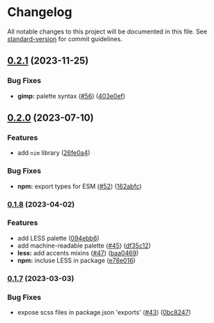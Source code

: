 # Changelog

All notable changes to this project will be documented in this file. See [standard-version](https://github.com/conventional-changelog/standard-version) for commit guidelines.

## [0.2.1](https://github.com/catppuccin/palette/compare/v0.2.0...v0.2.1) (2023-11-25)


### Bug Fixes

* **gimp:** palette syntax ([#56](https://github.com/catppuccin/palette/issues/56)) ([403e0ef](https://github.com/catppuccin/palette/commit/403e0effd3b1ba12e751e0d20e7704f1bc55e28e))

## [0.2.0](https://github.com/catppuccin/palette/compare/v0.1.8...v0.2.0) (2023-07-10)


### Features

* add `nim` library ([26fe0a4](https://github.com/catppuccin/palette/commit/26fe0a4789d730371b84e2b525b8943751491ac8))


### Bug Fixes

* **npm:** export types for ESM ([#52](https://github.com/catppuccin/palette/issues/52)) ([162abfc](https://github.com/catppuccin/palette/commit/162abfceb5b02e1df992ac34ab449e3762eafb67))

### [0.1.8](https://github.com/catppuccin/palette/compare/v0.1.7...v0.1.8) (2023-04-02)


### Features

* add LESS palette ([094ebb6](https://github.com/catppuccin/palette/commit/094ebb62a5229ec0ac77bdaf17d427c16c90d8e0))
* add machine-readable palette ([#45](https://github.com/catppuccin/palette/issues/45)) ([df35c12](https://github.com/catppuccin/palette/commit/df35c12c2fc6d2f7a68315a71fe85327199b883c))
* **less:** add accents mixins ([#47](https://github.com/catppuccin/palette/issues/47)) ([baa0469](https://github.com/catppuccin/palette/commit/baa0469b86b4319b26b1f584827924e562924003))
* **npm:** incluse LESS in package ([e78e016](https://github.com/catppuccin/palette/commit/e78e016e01d0144ad3b594357e230bb0eccf3c60))

### [0.1.7](https://github.com/catppuccin/palette/compare/v0.1.6...v0.1.7) (2023-03-03)


### Bug Fixes

* expose scss files in package.json 'exports' ([#43](https://github.com/catppuccin/palette/issues/43)) ([0bc8247](https://github.com/catppuccin/palette/commit/0bc8247f1a7d62d8804d8aed1294930caedaf73b))
